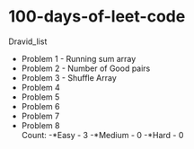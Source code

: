 # 100-days-of-leet-code
Dravid_list
- Problem 1 - Running sum array
- Problem 2 - Number of Good pairs 
- Problem 3 - Shuffle Array
- Problem 4                                                                                                
- Problem 5
- Problem 6                                                                                                 
- Problem 7                                                                                                  
- Problem 8                                                                                                  
Count:
 -*Easy - 3
 -*Medium - 0
 -*Hard - 0
